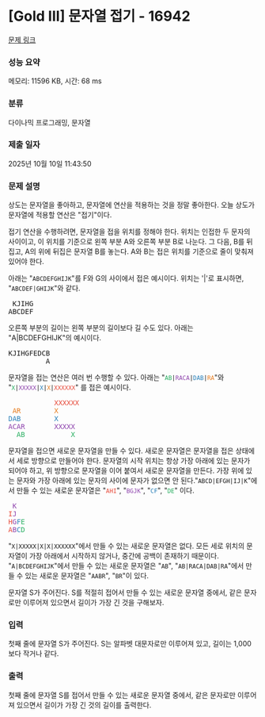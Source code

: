 # [Gold III] 문자열 접기 - 16942 

[문제 링크](https://www.acmicpc.net/problem/16942) 

### 성능 요약

메모리: 11596 KB, 시간: 68 ms

### 분류

다이나믹 프로그래밍, 문자열

### 제출 일자

2025년 10월 10일 11:43:50

### 문제 설명

<p>상도는 문자열을 좋아하고, 문자열에 연산을 적용하는 것을 정말 좋아한다. 오늘 상도가 문자열에 적용할 연산은 "접기"이다.</p>

<p>접기 연산을 수행하려면, 문자열을 접을 위치를 정해야 한다. 위치는 인접한 두 문자의 사이이고, 이 위치를 기준으로 왼쪽 부분 A와 오른쪽 부분 B로 나눈다. 그 다음, B를 뒤집고, A의 위에 뒤집은 문자열 B를 놓는다. A와 B는 접은 위치를 기준으로 줄이 맞춰져 있어야 한다.</p>

<p>아래는 "<code>ABCDEFGHIJK</code>"를 F와 G의 사이에서 접은 예시이다. 위치는 '|'로 표시하면, "<code>ABCDEF|GHIJK</code>"와 같다.</p>

<pre> KJIHG
ABCDEF</pre>

<p>오른쪽 부분의 길이는 왼쪽 부분의 길이보다 길 수도 있다. 아래는 "A|BCDEFGHIJK"의 예시이다.</p>

<pre>KJIHGFEDCB
         A</pre>

<p>문자열을 접는 연산은 여러 번 수행할 수 있다. 아래는 "<code><span style="color:#27ae60;">AB</span>|<span style="color:#8e44ad;">RACA</span>|<span style="color:#2980b9;">DAB</span>|<span style="color:#e67e22;">RA</span></code>"와 "<code><span style="color:#27ae60;">X</span>|<span style="color:#8e44ad;">XXXXX</span>|<span style="color:#2980b9;">X</span>|<span style="color:#e67e22;">X</span>|<span style="color:#e74c3c;">XXXXXX</span></code>" 를 접은 예시이다.</p>

<pre>           <span style="color:#e74c3c;">XXXXXX</span>
 <span style="color:#e67e22;">AR        X</span>
<span style="color:#2980b9;">DAB        X</span>
<span style="color:#8e44ad;">ACAR       XXXXX</span>
  <span style="color:#27ae60;">AB           X</span></pre>

<p>문자열을 접으면 새로운 문자열을 만들 수 있다. 새로운 문자열은 문자열을 접은 상태에서 세로 방향으로 만들어야 한다. 문자열의 시작 위치는 항상 가장 아래에 있는 문자가 되어야 하고, 위 방향으로 문자열을 이어 붙여서 새로운 문자열을 만든다. 가장 위에 있는 문자와 가장 아래에 있는 문자의 사이에 문자가 없으면 안 된다."<code>ABCD|EFGH|IJ|K</code>"에서 만들 수 있는 새로운 문자열은 "<span style="color:#e74c3c;"><code>AHI</code></span>", "<span style="color:#8e44ad;"><code>BGJK</code></span>", "<span style="color:#2980b9;"><code>CF</code></span>", "<span style="color:#27ae60;"><code>DE</code></span>" 이다.</p>

<pre> <span style="color:#8e44ad;">K</span>
<span style="color:#e74c3c;">I</span><span style="color:#8e44ad;">J</span>
<span style="color:#e74c3c;">H</span><span style="color:#8e44ad;">G</span><span style="color:#2980b9;">F</span><span style="color:#27ae60;">E</span>
<span style="color:#e74c3c;">A</span><span style="color:#8e44ad;">B</span><span style="color:#2980b9;">C</span><span style="color:#27ae60;">D</span></pre>

<p>"<code>X|XXXXX|X|X|XXXXXX</code>"에서 만들 수 있는 새로운 문자열은 없다. 모든 세로 위치의 문자열이 가장 아래에서 시작하지 않거나, 중간에 공백이 존재하기 때문이다. "<code>A|BCDEFGHIJK</code>"에서 만들 수 있는 새로운 문자열은 "<code>AB</code>", "<code>AB|RACA|DAB|RA</code>"에서 만들 수 있는 새로운 문자열은 "<code>AABR</code>", "<code>BR</code>"이 있다.</p>

<p>문자열 S가 주어진다. S를 적절히 접어서 만들 수 있는 새로운 문자열 중에서, 같은 문자로만 이루어져 있으면서 길이가 가장 긴 것을 구해보자.</p>

### 입력 

 <p>첫째 줄에 문자열 S가 주어진다. S는 알파벳 대문자로만 이루어져 있고, 길이는 1,000보다 작거나 같다.</p>

### 출력 

 <p>첫째 줄에 문자열 S를 접어서 만들 수 있는 새로운 문자열 중에서, 같은 문자로만 이루어져 있으면서 길이가 가장 긴 것의 길이를 출력한다.</p>


